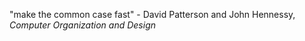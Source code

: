 "make the common case fast" - David Patterson and John Hennessy, _Computer Organization and Design_
